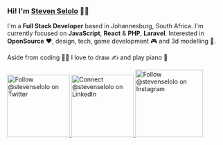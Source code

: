 ### Hi! I'm [Steven Selolo](https://linktr.ee/stevenselolo) 👋🏾

I'm a **Full Stack Developer** based in Johannesburg, South Africa. I'm currently focused on **JavaScript**, **React** & **PHP**, **Laravel**. Interested in **OpenSource** ❤️, design, tech, game development 🎮 and 3d modelling 🎨. 

Aside from coding 👨‍💻 I love to draw ✍️ and play piano 🎹

<p>
  <a href="https://twitter.com/intent/follow?screen_name=stevenselolo">
    <img src="https://user-images.githubusercontent.com/66909427/106758558-524f5800-663a-11eb-8c15-29b6c7fc830b.png" width="144" alt="Follow @stevenselolo on Twitter" title="Follow @stevenselolo on Twitter">
  </a>

   <a href="https://www.linkedin.com/in/stevenselolo/">
    <img src="https://user-images.githubusercontent.com/66909427/106758810-a22e1f00-663a-11eb-8988-8e6eb8e7f608.png" width="144" alt="Connect @stevenselolo on LinkedIn" title="Connect @stevenselolo on LinkedIn">
  </a>

  <a href="https://www.instagram.com/stevenselolo/">
    <img src="https://user-images.githubusercontent.com/66909427/106758969-d73a7180-663a-11eb-9103-a93ea0e77b0a.png" width="156" alt="Follow @stevenselolo on Instagram" title="Follow @stevenselolo on Instagram">
  </a>
</p>






